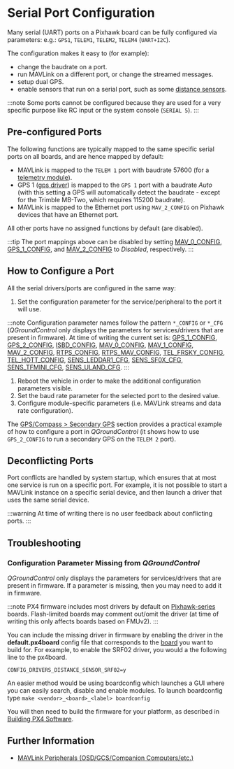 # Serial Port Configuration

Many serial (UART) ports on a Pixhawk board can be fully configured via parameters: e.g.: `GPS1`, `TELEM1`, `TELEM2`, `TELEM4` (`UART+I2C`).

The configuration makes it easy to (for example):
- change the baudrate on a port.
- run MAVLink on a different port, or change the streamed messages.
- setup dual GPS.
- enable sensors that run on a serial port, such as some [distance sensors](../sensor/rangefinders.md).

:::note
Some ports cannot be configured because they are used for a very specific purpose like RC input or the system console (`SERIAL 5`).
:::

<span id="default_port_mapping"></span>
## Pre-configured Ports

The following functions are typically mapped to the same specific serial ports on all boards, and are hence mapped by default:

- MAVLink is mapped to the `TELEM 1` port with baudrate 57600 (for a [telemetry module](../telemetry/README.md)).
- GPS 1 ([gps driver](../modules/modules_driver.md#gps)) is mapped to the `GPS 1` port with a baudrate *Auto* (with this setting a GPS will automatically detect the baudrate - except for the Trimble MB-Two, which requires 115200 baudrate).
- MAVLink is mapped to the Ethernet port using `MAV_2_CONFIG` on Pixhawk devices that have an Ethernet port.

All other ports have no assigned functions by default (are disabled).

:::tip
The port mappings above can be disabled by setting [MAV_0_CONFIG](../advanced_config/parameter_reference.md#MAV_0_CONFIG), [GPS_1_CONFIG](../advanced_config/parameter_reference.md#GPS_1_CONFIG), and [MAV_2_CONFIG](../advanced_config/parameter_reference.md#MAV_2_CONFIG) to *Disabled*, respectively.
:::


## How to Configure a Port

All the serial drivers/ports are configured in the same way:
1. Set the configuration parameter for the service/peripheral to the port it will use.

:::note
Configuration parameter names follow the pattern `*_CONFIG` or `*_CFG` (*QGroundControl* only displays the parameters for services/drivers that are present in firmware). At time of writing the current set is: [GPS_1_CONFIG](../advanced_config/parameter_reference.md#GPS_1_CONFIG), [GPS_2_CONFIG](../advanced_config/parameter_reference.md#GPS_2_CONFIG), [ISBD_CONFIG](../advanced_config/parameter_reference.md#ISBD_CONFIG), [MAV_0_CONFIG](../advanced_config/parameter_reference.md#MAV_0_CONFIG), [MAV_1_CONFIG](../advanced_config/parameter_reference.md#MAV_1_CONFIG), [MAV_2_CONFIG](../advanced_config/parameter_reference.md#MAV_2_CONFIG), [RTPS_CONFIG](../advanced_config/parameter_reference.md#RTPS_CONFIG), [RTPS_MAV_CONFIG](../advanced_config/parameter_reference.md#RTPS_MAV_CONFIG), [TEL_FRSKY_CONFIG](../advanced_config/parameter_reference.md#TEL_FRSKY_CONFIG), [TEL_HOTT_CONFIG](../advanced_config/parameter_reference.md#TEL_HOTT_CONFIG), [SENS_LEDDAR1_CFG](../advanced_config/parameter_reference.md#SENS_LEDDAR1_CFG), [SENS_SF0X_CFG](../advanced_config/parameter_reference.md#SENS_SF0X_CFG), [SENS_TFMINI_CFG](../advanced_config/parameter_reference.md#SENS_TFMINI_CFG), [SENS_ULAND_CFG](../advanced_config/parameter_reference.md#SENS_ULAND_CFG).
:::
1. Reboot the vehicle in order to make the additional configuration parameters visible.
1. Set the baud rate parameter for the selected port to the desired value.
1. Configure module-specific parameters (i.e. MAVLink streams and data rate configuration).

The [GPS/Compass > Secondary GPS](../gps_compass/README.md#dual_gps) section provides a practical example of how to configure a port in *QGroundControl* (it shows how to use `GPS_2_CONFIG` to run a secondary GPS on the `TELEM 2` port).


## Deconflicting Ports

Port conflicts are handled by system startup, which ensures that at most one service is run on a specific port. For example, it is not possible to start a MAVLink instance on a specific serial device, and then launch a driver that uses the same serial device.

:::warning
At time of writing there is no user feedback about conflicting ports.
:::


## Troubleshooting

<span id="parameter_not_in_firmware"></span>
### Configuration Parameter Missing from *QGroundControl*

*QGroundControl* only displays the parameters for services/drivers that are present in firmware. If a parameter is missing, then you may need to add it in firmware.

:::note PX4 firmware includes most drivers by default on [Pixhawk-series](../flight_controller/pixhawk_series.md) boards. Flash-limited boards may comment out/omit the driver (at time of writing this only affects boards based on FMUv2).
:::

You can include the missing driver in firmware by enabling the driver in the **default.px4board** config file that corresponds to the [board](https://github.com/PX4/PX4-Autopilot/tree/release/1.13/boards/px4) you want to build for. For example, to enable the SRF02 driver, you would a the following line to the px4board.
```
CONFIG_DRIVERS_DISTANCE_SENSOR_SRF02=y
```

An easier method would be using boardconfig which launches a GUI where you can easily search, disable and enable modules. To launch boardconfig type `make <vendor>_<board>_<label> boardconfig`

You will then need to build the firmware for your platform, as described in [Building PX4 Software](../dev_setup/building_px4.md).


## Further Information

* [MAVLink Peripherals (OSD/GCS/Companion Computers/etc.)](../peripherals/mavlink_peripherals.md)
